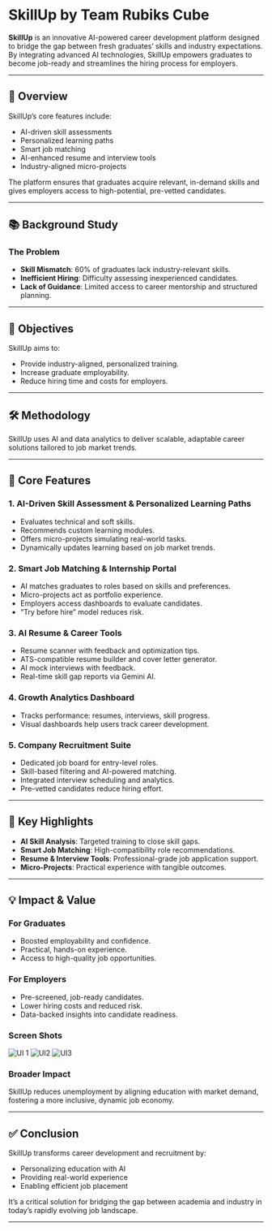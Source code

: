 # SkillUp by Team Rubiks Cube

**SkillUp** is an innovative AI-powered career development platform designed to bridge the gap between fresh graduates’ skills and industry expectations. By integrating advanced AI technologies, SkillUp empowers graduates to become job-ready and streamlines the hiring process for employers.

---

## 🚀 Overview

SkillUp’s core features include:

- AI-driven skill assessments
- Personalized learning paths
- Smart job matching
- AI-enhanced resume and interview tools
- Industry-aligned micro-projects

The platform ensures that graduates acquire relevant, in-demand skills and gives employers access to high-potential, pre-vetted candidates.

---

## 📚 Background Study

### The Problem

- **Skill Mismatch**: 60% of graduates lack industry-relevant skills.
- **Inefficient Hiring**: Difficulty assessing inexperienced candidates.
- **Lack of Guidance**: Limited access to career mentorship and structured planning.

---

## 🎯 Objectives

SkillUp aims to:

- Provide industry-aligned, personalized training.
- Increase graduate employability.
- Reduce hiring time and costs for employers.

---

## 🛠 Methodology

SkillUp uses AI and data analytics to deliver scalable, adaptable career solutions tailored to job market trends.

---

## 🔑 Core Features

### 1. AI-Driven Skill Assessment & Personalized Learning Paths

- Evaluates technical and soft skills.
- Recommends custom learning modules.
- Offers micro-projects simulating real-world tasks.
- Dynamically updates learning based on job market trends.

### 2. Smart Job Matching & Internship Portal

- AI matches graduates to roles based on skills and preferences.
- Micro-projects act as portfolio experience.
- Employers access dashboards to evaluate candidates.
- “Try before hire” model reduces risk.

### 3. AI Resume & Career Tools

- Resume scanner with feedback and optimization tips.
- ATS-compatible resume builder and cover letter generator.
- AI mock interviews with feedback.
- Real-time skill gap reports via Gemini AI.

### 4. Growth Analytics Dashboard

- Tracks performance: resumes, interviews, skill progress.
- Visual dashboards help users track career development.

### 5. Company Recruitment Suite

- Dedicated job board for entry-level roles.
- Skill-based filtering and AI-powered matching.
- Integrated interview scheduling and analytics.
- Pre-vetted candidates reduce hiring effort.

---

## 🌟 Key Highlights

- **AI Skill Analysis**: Targeted training to close skill gaps.
- **Smart Job Matching**: High-compatibility role recommendations.
- **Resume & Interview Tools**: Professional-grade job application support.
- **Micro-Projects**: Practical experience with tangible outcomes.

---

## 💡 Impact & Value

### For Graduates

- Boosted employability and confidence.
- Practical, hands-on experience.
- Access to high-quality job opportunities.

### For Employers

- Pre-screened, job-ready candidates.
- Lower hiring costs and reduced risk.
- Data-backed insights into candidate readiness.

### Screen Shots
![UI 1](https://github.com/user-attachments/assets/43197c99-9328-4949-a1ec-deb8023deb69)
![UI2](https://github.com/user-attachments/assets/567d7303-aa6b-42ed-88e6-e681d7056df2)
![UI3](https://github.com/user-attachments/assets/4171a183-47a7-456b-bf83-782a56172ea9)


### Broader Impact

SkillUp reduces unemployment by aligning education with market demand, fostering a more inclusive, dynamic job economy.

---

## ✅ Conclusion

SkillUp transforms career development and recruitment by:

- Personalizing education with AI
- Providing real-world experience
- Enabling efficient job placement

It’s a critical solution for bridging the gap between academia and industry in today’s rapidly evolving job landscape.

---

